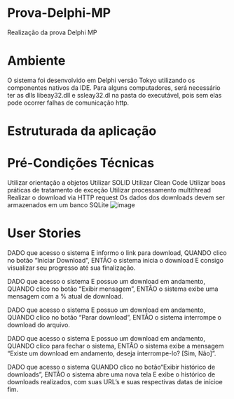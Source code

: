 # Prova-Delphi-MP
Realização da prova Delphi MP

# Ambiente
O sistema foi desenvolvido em Delphi versão Tokyo utilizando os componentes nativos da IDE.
Para alguns computadores, será necessário ter as dlls libeay32.dll e ssleay32.dl na pasta do executável, pois sem elas pode ocorrer falhas de comunicação http.

# Estruturada da aplicação


# Pré-Condições Técnicas
Utilizar orientação a objetos
Utilizar SOLID
Utilizar Clean Code
Utilizar boas práticas de tratamento de exceção
Utilizar processamento multithread
Realizar o download via HTTP request 
Os dados dos downloads devem ser armazenados em um banco SQLite
![image](https://user-images.githubusercontent.com/65925299/167486067-ceb84095-81df-4ed2-af05-da3332fe8eba.png)


# User Stories
DADO que acesso o sistema
E informo o link para download,
QUANDO clico no botão “Iniciar Download”,
ENTÃO o sistema inicia o download
E consigo visualizar seu progresso até sua finalização.

DADO que acesso o sistema
E possuo um download em andamento,
QUANDO clico no botão “Exibir mensagem”,
ENTÃO o sistema exibe uma mensagem com a % atual de download.

DADO que acesso o sistema
E possuo um download em andamento,
QUANDO clico no botão “Parar download”,
ENTÃO o sistema interrompe o download do arquivo.

DADO que acesso o sistema
E possuo um download em andamento,
QUANDO clico para fechar o sistema,
ENTÃO o sistema exibe a mensagem “Existe um download em andamento, deseja interrompe-lo? [Sim, Não]”.

DADO que acesso o sistema
QUANDO clico no botão“Exibir histórico de downloads”,
ENTÃO o sistema abre uma nova tela
E exibe o histórico de downloads realizados, com suas URL’s e suas respectivas datas de inícioe fim.
